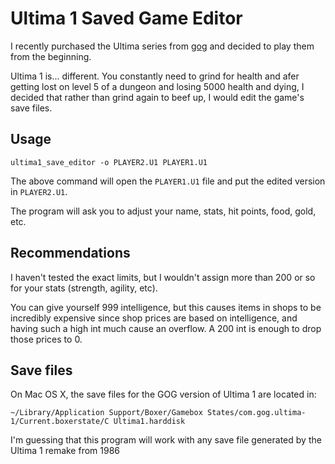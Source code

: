 Ultima 1 Saved Game Editor
==========================

I recently purchased the Ultima series from [gog](http://gog.com) and decided to
play them from the beginning.

Ultima 1 is... different. You constantly need to grind for health and afer
getting lost on level 5 of a dungeon and losing 5000 health and dying, I decided
that rather than grind again to beef up, I would edit the game's save files.

Usage
-----

    ultima1_save_editor -o PLAYER2.U1 PLAYER1.U1

The above command will open the `PLAYER1.U1` file and put the edited version in
`PLAYER2.U1`.

The program will ask you to adjust your name, stats, hit points, food, gold,
etc.

Recommendations
---------------

I haven't tested the exact limits, but I wouldn't assign more than 200 or so for
your stats (strength, agility, etc).

You can give yourself 999 intelligence, but this causes items in shops to be
incredibly expensive since shop prices are based on intelligence, and having
such a high int much cause an overflow. A 200 int is enough to drop those prices
to 0.

Save files
----------

On Mac OS X, the save files for the GOG version of Ultima 1 are located in:

    ~/Library/Application Support/Boxer/Gamebox States/com.gog.ultima-1/Current.boxerstate/C Ultima1.harddisk

I'm guessing that this program will work with any save file generated by the
Ultima 1 remake from 1986
